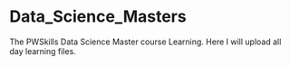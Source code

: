 # Data_Science_Masters
The PWSkills Data Science Master course Learning. Here I will upload all day learning files.
